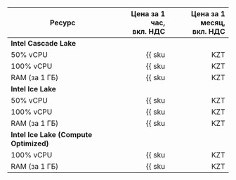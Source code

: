 | Ресурс        | Цена за 1 час,<br>вкл. НДС                                | Цена за 1 месяц,<br>вкл. НДС                        |
|---------------|----------------------------------------------:|----------------------------------------------------:|
| **Intel Cascade Lake**                                                                                              |
| 50% vCPU      | {{ sku|KZT|mdb.zk.kafka.v2.cpu.c50|string }}  | {{ sku|KZT|mdb.zk.kafka.v2.cpu.c50|month|string }}  |
| 100% vCPU     | {{ sku|KZT|mdb.zk.kafka.v2.cpu.c100|string }} | {{ sku|KZT|mdb.zk.kafka.v2.cpu.c100|month|string }} |
| RAM (за 1 ГБ) | {{ sku|KZT|mdb.zk.kafka.v2.ram|string }}      | {{ sku|KZT|mdb.zk.kafka.v2.ram|month|string }}      |
| **Intel Ice Lake**                                                                                                  |
| 50% vCPU      | {{ sku|KZT|mdb.zk.kafka.v3.cpu.c50|string }}  | {{ sku|KZT|mdb.zk.kafka.v3.cpu.c50|month|string }}  |
| 100% vCPU     | {{ sku|KZT|mdb.zk.kafka.v3.cpu.c100|string }} | {{ sku|KZT|mdb.zk.kafka.v3.cpu.c100|month|string }} |
| RAM (за 1 ГБ) | {{ sku|KZT|mdb.zk.kafka.v3.ram|string }}      | {{ sku|KZT|mdb.zk.kafka.v3.ram|month|string }}      |
| **Intel Ice Lake (Compute Optimized)** |
| 100% vCPU | {{ sku|KZT|mdb.zk.kafka.highfreq-v3.cpu.c100|string }} | {{ sku|KZT|mdb.zk.kafka.highfreq-v3.cpu.c100|month|string }} |
| RAM (за 1 ГБ) | {{ sku|KZT|mdb.zk.kafka.highfreq-v3.ram|string }} | {{ sku|KZT|mdb.zk.kafka.highfreq-v3.ram|month|string }} |
